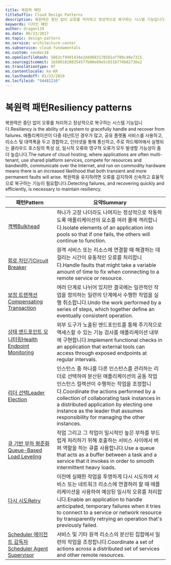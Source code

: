 ```yaml
---
title: 복원력 패턴
titleSuffix: Cloud Design Patterns
description: 복원력은 중단 없이 오류를 처리하고 정상적으로 복구하는 시스템 기능입니다. 애플리케이션이 다중 테넌트인 경우가 많고, 공유 플랫폼 서비스를 사용하고, 리소스 및 대역폭을 두고 경합하고, 인터넷을 통해 통신하고, 주로 하드웨어에서 실행되는 클라우드 호스팅의 특성 상, 일시적 오류와 영구적 오류가 모두 발생할 가능성이 좀 더 높습니다. 복원력을 유지하려면 오류를 감지하여 신속하고 효율적으로 복구하는 기능이 필요합니다.
keywords: 디자인 패턴
author: dragon119
ms.date: 06/23/2017
ms.topic: design-pattern
ms.service: architecture-center
ms.subservice: cloud-fundamentals
ms.custom: seodec18
ms.openlocfilehash: 5863cf9491434e2ddd683178591aff09c40e7315
ms.sourcegitcommit: 1b50810208354577b00e89e5c031b774b02736e2
ms.translationtype: HT
ms.contentlocale: ko-KR
ms.lasthandoff: 01/23/2019
ms.locfileid: "54481216"
---
```

# <a name="resiliency-patterns"></a><span data-ttu-id="3ffe7-106">복원력 패턴</span><span class="sxs-lookup"><span data-stu-id="3ffe7-106">Resiliency patterns</span></span>

<span data-ttu-id="3ffe7-107">복원력은 중단 없이 오류를 처리하고 정상적으로 복구하는 시스템 기능입니다.</span><span class="sxs-lookup"><span data-stu-id="3ffe7-107">Resiliency is the ability of a system to gracefully handle and recover from failures.</span></span> <span data-ttu-id="3ffe7-108">애플리케이션이 다중 테넌트인 경우가 많고, 공유 플랫폼 서비스를 사용하고, 리소스 및 대역폭을 두고 경합하고, 인터넷을 통해 통신하고, 주로 하드웨어에서 실행되는 클라우드 호스팅의 특성 상, 일시적 오류와 영구적 오류가 모두 발생할 가능성이 좀 더 높습니다.</span><span class="sxs-lookup"><span data-stu-id="3ffe7-108">The nature of cloud hosting, where applications are often multi-tenant, use shared platform services, compete for resources and bandwidth, communicate over the Internet, and run on commodity hardware means there is an increased likelihood that both transient and more permanent faults will arise.</span></span> <span data-ttu-id="3ffe7-109">복원력을 유지하려면 오류를 감지하여 신속하고 효율적으로 복구하는 기능이 필요합니다.</span><span class="sxs-lookup"><span data-stu-id="3ffe7-109">Detecting failures, and recovering quickly and efficiently, is necessary to maintain resiliency.</span></span>

|                            <span data-ttu-id="3ffe7-110">패턴</span><span class="sxs-lookup"><span data-stu-id="3ffe7-110">Pattern</span></span>                             |                                                                                                      <span data-ttu-id="3ffe7-111">요약</span><span class="sxs-lookup"><span data-stu-id="3ffe7-111">Summary</span></span>                                                                                                       |
|----------------------------------------------------------------|--------------------------------------------------------------------------------------------------------------------------------------------------------------------------------------------------------------------|
|                   [<span data-ttu-id="3ffe7-112">격벽</span><span class="sxs-lookup"><span data-stu-id="3ffe7-112">Bulkhead</span></span>](../bulkhead.md)                   |                                                     <span data-ttu-id="3ffe7-113">하나가 고장 나더라도 나머지는 정상적으로 작동하도록 애플리케이션의 요소를 여러 풀에 격리합니다.</span><span class="sxs-lookup"><span data-stu-id="3ffe7-113">Isolate elements of an application into pools so that if one fails, the others will continue to function.</span></span>                                                      |
|            [<span data-ttu-id="3ffe7-114">회로 차단기</span><span class="sxs-lookup"><span data-stu-id="3ffe7-114">Circuit Breaker</span></span>](../circuit-breaker.md)            |                                                  <span data-ttu-id="3ffe7-115">원격 서비스 또는 리소스에 연결할 때 해결하는 데 걸리는 시간이 유동적인 오류를 처리합니다.</span><span class="sxs-lookup"><span data-stu-id="3ffe7-115">Handle faults that might take a variable amount of time to fix when connecting to a remote service or resource.</span></span>                                                   |
|   [<span data-ttu-id="3ffe7-116">보정 트랜잭션</span><span class="sxs-lookup"><span data-stu-id="3ffe7-116">Compensating Transaction</span></span>](../compensating-transaction.md)   |                                                      <span data-ttu-id="3ffe7-117">여러 단계로 나뉘어 있지만 결국에는 일관적인 작업을 정의하는 일련의 단계에서 수행한 작업을 실행 취소합니다.</span><span class="sxs-lookup"><span data-stu-id="3ffe7-117">Undo the work performed by a series of steps, which together define an eventually consistent operation.</span></span>                                                       |
| [<span data-ttu-id="3ffe7-118">상태 엔드포인트 모니터링</span><span class="sxs-lookup"><span data-stu-id="3ffe7-118">Health Endpoint Monitoring</span></span>](../health-endpoint-monitoring.md) |                                            <span data-ttu-id="3ffe7-119">외부 도구가 노출된 엔드포인트를 통해 주기적으로 액세스할 수 있는 기능 검사를 애플리케이션 내부에 구현합니다.</span><span class="sxs-lookup"><span data-stu-id="3ffe7-119">Implement functional checks in an application that external tools can access through exposed endpoints at regular intervals.</span></span>                                            |
|            [<span data-ttu-id="3ffe7-120">리더 선택</span><span class="sxs-lookup"><span data-stu-id="3ffe7-120">Leader Election</span></span>](../leader-election.md)            | <span data-ttu-id="3ffe7-121">인스턴스 중 하나를 다른 인스턴스를 관리하는 리더로 선택하여 분산된 애플리케이션의 공동 작업 인스턴스 컬렉션이 수행하는 작업을 조정합니다.</span><span class="sxs-lookup"><span data-stu-id="3ffe7-121">Coordinate the actions performed by a collection of collaborating task instances in a distributed application by electing one instance as the leader that assumes responsibility for managing the other instances.</span></span> |
|  [<span data-ttu-id="3ffe7-122">큐 기반 부하 평준화</span><span class="sxs-lookup"><span data-stu-id="3ffe7-122">Queue-Based Load Leveling</span></span>](../queue-based-load-leveling.md)  |                                            <span data-ttu-id="3ffe7-123">작업 그리고 그 작업이 일시적인 높은 부하를 부드럽게 처리하기 위해 호출하는 서비스 사이에서 버퍼 역할을 하는 큐를 사용합니다.</span><span class="sxs-lookup"><span data-stu-id="3ffe7-123">Use a queue that acts as a buffer between a task and a service that it invokes in order to smooth intermittent heavy loads.</span></span>                                             |
|                      [<span data-ttu-id="3ffe7-124">다시 시도</span><span class="sxs-lookup"><span data-stu-id="3ffe7-124">Retry</span></span>](../retry.md)                      |             <span data-ttu-id="3ffe7-125">이전에 실패한 작업을 투명하게 다시 시도하여 서비스 또는 네트워크 리소스에 연결하려 할 때 애플리케이션을 사용하여 예상된 일시적 오류를 처리합니다.</span><span class="sxs-lookup"><span data-stu-id="3ffe7-125">Enable an application to handle anticipated, temporary failures when it tries to connect to a service or network resource by transparently retrying an operation that's previously failed.</span></span>             |
| [<span data-ttu-id="3ffe7-126">Scheduler 에이전트 감독자</span><span class="sxs-lookup"><span data-stu-id="3ffe7-126">Scheduler Agent Supervisor</span></span>](../scheduler-agent-supervisor.md) |                                                            <span data-ttu-id="3ffe7-127">서비스 및 기타 원격 리소스의 분산된 집합에서 일련의 작업을 조정합니다.</span><span class="sxs-lookup"><span data-stu-id="3ffe7-127">Coordinate a set of actions across a distributed set of services and other remote resources.</span></span>                                                            |